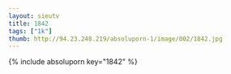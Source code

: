 ```yaml
--- 
layout: sieutv
title: 1842
tags: ["1k"]
thumb: http://94.23.248.219/absoluporn-1/image/002/1842.jpg
---
```

{% include absoluporn key="1842" %} 
